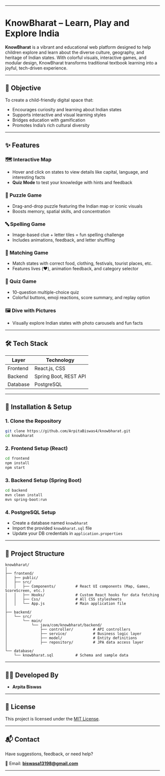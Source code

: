 
---

# KnowBharat – Learn, Play and Explore India

**KnowBharat** is a vibrant and educational web platform designed to help children explore and learn about the diverse culture, geography, and heritage of Indian states. With colorful visuals, interactive games, and modular design, KnowBharat transforms traditional textbook learning into a joyful, tech-driven experience.

---

## 🎯 Objective

To create a child-friendly digital space that:

* Encourages curiosity and learning about Indian states
* Supports interactive and visual learning styles
* Bridges education with gamification
* Promotes India’s rich cultural diversity

---

## ✨ Features

### 🗺️ Interactive Map

* Hover and click on states to view details like capital, language, and interesting facts
* **Quiz Mode** to test your knowledge with hints and feedback

### 🧩 Puzzle Game

* Drag-and-drop puzzle featuring the Indian map or iconic visuals
* Boosts memory, spatial skills, and concentration

### 🔤 Spelling Game

* Image-based clue + letter tiles = fun spelling challenge
* Includes animations, feedback, and letter shuffling

### 🔗 Matching Game

* Match states with correct food, clothing, festivals, tourist places, etc.
* Features lives (❤️), animation feedback, and category selector

### 🧠 Quiz Game

* 10-question multiple-choice quiz
* Colorful buttons, emoji reactions, score summary, and replay option

### 🖼️ Dive with Pictures

* Visually explore Indian states with photo carousels and fun facts

---

## 🛠️ Tech Stack

| Layer    | Technology            |
| -------- | --------------------- |
| Frontend | React.js, CSS         |
| Backend  | Spring Boot, REST API |
| Database | PostgreSQL            |

---

## 🔧 Installation & Setup

### 1. Clone the Repository

```bash
git clone https://github.com/ArpitaBiswas4/knowbharat.git
cd knowbharat
```

### 2. Frontend Setup (React)

```bash
cd frontend
npm install
npm start
```

### 3. Backend Setup (Spring Boot)

```bash
cd backend
mvn clean install
mvn spring-boot:run
```

### 4. PostgreSQL Setup

* Create a database named `knowbharat`
* Import the provided `knowbharat.sql` file
* Update your DB credentials in `application.properties`

---

## 📂 Project Structure

```
knowbharat/
│
├── frontend/
│   ├── public/
│   ├── src/
│   │   ├── Components/         # React UI components (Map, Games, ScoreScreen, etc.)
│   │   ├── Hooks/              # Custom React hooks for data fetching
│   │   ├── Css/                # All CSS stylesheets
│   │   └── App.js              # Main application file
│
├── backend/
│   └── src/
│       └── main/
│           └── java/com/knowbharat/backend/
│               ├── controller/         # API controllers
│               ├── service/            # Business logic layer
│               ├── model/              # Entity definitions
│               ├── repository/         # JPA data access layer
│
└── database/
    └── knowbharat.sql          # Schema and sample data
```

---

## 👩‍💻 Developed By

* **Arpita Biswas**

---

## 📃 License

This project is licensed under the [MIT License](LICENSE).

---

## 📬 Contact

Have suggestions, feedback, or need help?

📧 Email: **[biswasa13198@gmail.com](mailto:biswasa13198@gmail.com)**

---
